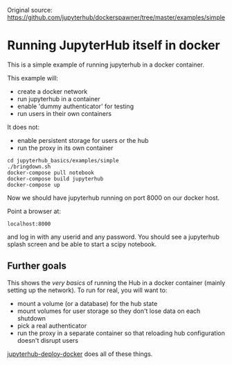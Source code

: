 
Original source:  https://github.com/jupyterhub/dockerspawner/tree/master/examples/simple


# Running JupyterHub itself in docker

This is a simple example of running jupyterhub in a docker container.

This example will:

- create a docker network
- run jupyterhub in a container
- enable 'dummy authenticator' for testing
- run users in their own containers

It does not:

- enable persistent storage for users or the hub
- run the proxy in its own container

```
cd jupyterhub_basics/examples/simple
./bringdown.sh
docker-compose pull notebook
docker-compose build jupyterhub
docker-compose up
```

Now we should have jupyterhub running on port 8000 on our docker host.

Point a browser at:

```
localhost:8000
```

and log in with any userid and any password.  You should see a jupyterhub splash screen and be able to start a scipy notebook.


## Further goals

This shows the *very basics* of running the Hub in a docker container (mainly setting up the network). To run for real, you will want to:

- mount a volume (or a database) for the hub state
- mount volumes for user storage so they don't lose data on each shutdown
- pick a real authenticator
- run the proxy in a separate container so that reloading hub configuration doesn't disrupt users

[jupyterhub-deploy-docker](https://github.com/jupyterhub/jupyterhub-deploy-docker) does all of these things.
